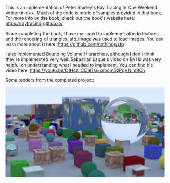 This is an implementation of Peter Shirley's Ray Tracing In One Weekend written in c++. Much of the code is made of samples provided in that book. For more info on the book, check out the book's website here: https://raytracing.github.io/

Since completing the book, I have managed to implement albedo textures and the rendering of triangles.
stb_image was used to load images. You can learn more about it here: https://github.com/nothings/stb

I also implemented Bounding Volume Hierarchies, although I don't think they're implemented very well. Sebastian Lague's video on BVHs was very helpful on understanding what I needed to implement. You can find his video here: https://youtu.be/C1H4zIiCOaI?si=xsbomGzPqVNimBCh

Some renders from the completed project:

![scene with many spheres and cubes](https://github.com/1FoxInTheBox1/Ray-Tracing-In-One-Weekend/blob/main/images/render5.png?raw=true)
